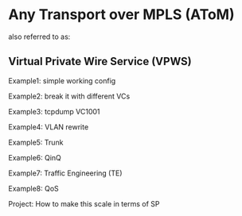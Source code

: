 # Any Transport over MPLS (AToM)  

also referred to as:

## Virtual Private Wire Service (VPWS)


Example1: simple working config

Example2: break it with different VCs

Example3: tcpdump VC1001

Example4: VLAN rewrite

Example5: Trunk

Example6: QinQ

Example7: Traffic Engineering (TE)

Example8: QoS

Project: How to make this scale in terms of SP
